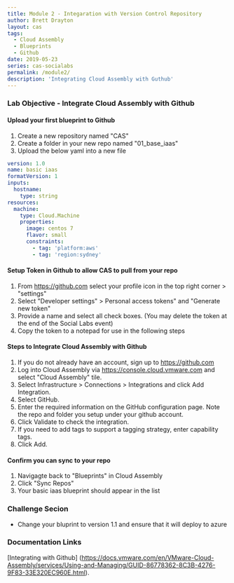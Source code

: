```yaml
---
title: Module 2 - Integaration with Version Control Repository
author: Brett Drayton
layout: cas
tags:
  - Cloud Assembly
  - Blueprints
  - Github
date: 2019-05-23
series: cas-socialabs
permalink: /module2/
description: 'Integrating Cloud Assembly with Guthub'
---
```


### Lab Objective - Integrate Cloud Assembly with Github

#### Upload your first blueprint to Github

1. Create a new repository named "CAS"
2. Create a folder in your new repo named "01_base_iaas"
3. Upload the below yaml into a new file
```yaml
version: 1.0
name: basic iaas
formatVersion: 1
inputs:
  hostname:
    type: string
resources:
  machine:
    type: Cloud.Machine
    properties:
      image: centos 7
      flavor: small
      constraints:
        - tag: 'platform:aws'
        - tag: 'region:sydney'
```

#### Setup Token in Github to allow CAS to pull from your repo
1. From <https://github.com> select your profile icon in the top right corner > "settings"
2. Select "Developer settings" > Personal access tokens" and "Generate new token"
3. Provide a name and select all check boxes. (You may delete the token at the end of the Social Labs event)
4. Copy the token to a notepad for use in the following steps

#### Steps to Integrate Cloud Assembly with Github

1. If you do not already have an account, sign up to <https://github.com>
2. Log into Cloud Assembly via <https://console.cloud.vmware.com> and select "Cloud Assembly" tile.
3. Select Infrastructure > Connections > Integrations and click Add Integration.
4. Select GitHub.
5. Enter the required information on the GitHub configuration page. Note the repo and folder you setup under your github account.
6. Click Validate to check the integration.
7. If you need to add tags to support a tagging strategy, enter capability tags.
8. Click Add.

#### Confirm you can sync to your repo
1. Navigagte back to "Blueprints" in Cloud Assembly
2. Click "Sync Repos"
3. Your basic iaas blueprint should appear in the list

### Challenge Secion
- Change your bluprint to version 1.1 and ensure that it will deploy to azure


### Documentation Links
[Integrating with Github] (https://docs.vmware.com/en/VMware-Cloud-Assembly/services/Using-and-Managing/GUID-86778362-8C3B-4276-9F83-33E320EC960E.html).




